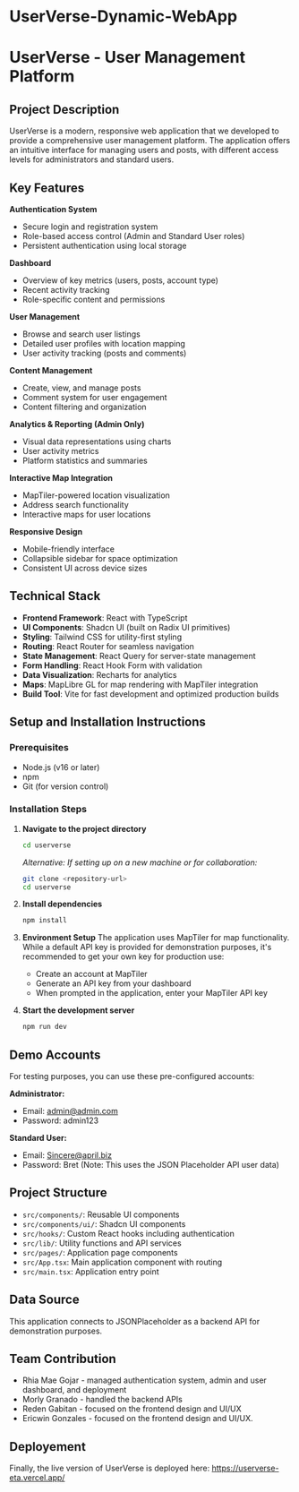 # UserVerse-Dynamic-WebApp
# UserVerse - User Management Platform

## Project Description
UserVerse is a modern, responsive web application that we developed to provide a comprehensive user management platform. The application offers an intuitive interface for managing users and posts, with different access levels for administrators and standard users.

## Key Features
**Authentication System**
- Secure login and registration system
- Role-based access control (Admin and Standard User roles)
- Persistent authentication using local storage

**Dashboard**
- Overview of key metrics (users, posts, account type)
- Recent activity tracking
- Role-specific content and permissions

**User Management**
- Browse and search user listings
- Detailed user profiles with location mapping
- User activity tracking (posts and comments)

**Content Management**
- Create, view, and manage posts
- Comment system for user engagement
- Content filtering and organization

**Analytics & Reporting (Admin Only)**
- Visual data representations using charts
- User activity metrics
- Platform statistics and summaries

**Interactive Map Integration**
- MapTiler-powered location visualization
- Address search functionality
- Interactive maps for user locations

**Responsive Design**
- Mobile-friendly interface
- Collapsible sidebar for space optimization
- Consistent UI across device sizes

## Technical Stack
- **Frontend Framework**: React with TypeScript
- **UI Components**: Shadcn UI (built on Radix UI primitives)
- **Styling**: Tailwind CSS for utility-first styling
- **Routing**: React Router for seamless navigation
- **State Management**: React Query for server-state management
- **Form Handling**: React Hook Form with validation
- **Data Visualization**: Recharts for analytics
- **Maps**: MapLibre GL for map rendering with MapTiler integration
- **Build Tool**: Vite for fast development and optimized production builds

## Setup and Installation Instructions

### Prerequisites
- Node.js (v16 or later)
- npm 
- Git (for version control)

### Installation Steps

1. **Navigate to the project directory**
   ```bash
   cd userverse
   ```
   
   *Alternative: If setting up on a new machine or for collaboration:*
   ```bash
   git clone <repository-url>
   cd userverse
   ```

2. **Install dependencies**
   ```bash
   npm install
   ```

3. **Environment Setup**
   The application uses MapTiler for map functionality. While a default API key is provided for demonstration purposes, it's recommended to get your own key for production use:
   - Create an account at MapTiler
   - Generate an API key from your dashboard
   - When prompted in the application, enter your MapTiler API key

4. **Start the development server**
   ```bash
   npm run dev
   ```
## Demo Accounts
For testing purposes, you can use these pre-configured accounts:

**Administrator:**
- Email: admin@admin.com
- Password: admin123

**Standard User:**
- Email: Sincere@april.biz
- Password: Bret
(Note: This uses the JSON Placeholder API user data)

## Project Structure
- `src/components/`: Reusable UI components
- `src/components/ui/`: Shadcn UI components
- `src/hooks/`: Custom React hooks including authentication
- `src/lib/`: Utility functions and API services
- `src/pages/`: Application page components
- `src/App.tsx`: Main application component with routing
- `src/main.tsx`: Application entry point

## Data Source
This application connects to JSONPlaceholder as a backend API for demonstration purposes. 

## Team Contribution 
- Rhia Mae Gojar - managed authentication system, admin and user dashboard, and deployment
- Morly Granado - handled the backend APIs 
- Reden Gabitan - focused on the frontend design and UI/UX
- Ericwin Gonzales - focused on the frontend design and UI/UX.

## Deployement
Finally, the live version of UserVerse is deployed here:
https://userverse-eta.vercel.app/
